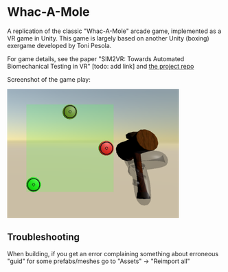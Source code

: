 # Whac-A-Mole

A replication of the classic "Whac-A-Mole" arcade game, implemented as a VR game in Unity. This game is largely based on another Unity (boxing) exergame developed by Toni Pesola. 

For game details, see the paper "SIM2VR: Towards Automated Biomechanical Testing in VR" [todo: add link] and [the project repo](https://github.com/fl0fischer/sim2vr.)

Screenshot of the game play:

<img src="figs/game-play.png" alt="A VR scene depicting the game play: a green target area is shown in front of the player with three circular targets" width="400"/>

## Troubleshooting

When building, if you get an error complaining something about erroneous "guid" for some prefabs/meshes go to "Assets" -> "Reimport all"
